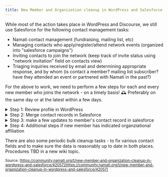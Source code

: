 ```yaml
---
title: New Member and Organization cleanup in WordPress and Salesforce
---
```


While most of the action takes place in WordPress and Discourse, we still use Salesforce for the following contact management tasks: 

- Namati contact management (fundraising, mailing list, etc) 
- Managing contacts who apply/register/attend network events (organized into "salesforce campaigns") 
- Inviting contacts to join the network (keep track of invite status using "network invitation" field on contacts view) 
- Triaging inquiries received by email and determining appropriate response, and by whom (is contact a member? mailing list subscriber? have they attended an event or partnered with Namati in the past?) 

For the above to work, we need to perform a few steps for each and every new member who joins the network - on a timely basis! :mantelpiece_clock:  Preferably on the same day or at the latest within a few days.  

<details><summary>Step 1: Review profile in WordPress</summary>

* Log into WordPress as admin and [open the User list](https://namati.org/wp-admin/users.php). Here you can check to see which new members don't have a value for "Salesforce ID" - these are the ones you need to review. 
* Select CTRL (CMD on mac) on your keyboard and click VIEW under member's username to open the member's profile in a new tab. Here you can scan the profile details (name, country, bio, affiliation) to start to get to know the member. 
- If the member has an organization, CTRL/CMD-Click through to see the organization profile in a new tab. 
    - Remember - this is a new member we want to encourage to return and become active in the community, so we want to do our best to help them get started - especially if they have an organization and are a legal empowerment practitioner. 
    - This is also the moment to take care of any edge cases - e.g. spam user to delete, duplicate that needs to be merged, extraneous org profile, etc. 
- Assuming all well and we want to keep this member, move on to step 2. 
</details>
<details><summary>Step 2: Merge contact records in Salesforce</summary>

* In another browser tab, log into [Salesforce](https://login.salesforce.com) and copy/paste the member name into search field at [Salesforce Merge Contacts](https://namati--npe01.na46.visual.force.com/apex/ContactMerge?sfdc.tabName=01ri0000000bQUs). You will usually see two or three results - select them all to merge them.  If there are more than three matching contacts, you will have to do this step twice. 
* press `NEXT`. On the resulting page, select the &ldquo;master record&rdquo; based on which record has the most complete information, then go through each field and make sure the correct info is selected, pay particular attention to the following:
    * correct first name and last name = selected 
    * mailing country and other country = blank 
    * title = blank 
    * contact description = blank
    * add to mailchimp = selected
    * Network member = selected 
    * household = same as master record (otherwise merge may fail) 
    * WP username and WP user ID = selected (and match wordpress) 
    * email address = matches address in wordpress (if there are two, copy one and paste it into an other email field in the next step) 
* once you've gone through these fields, select `merge` button
    * you'll be re-directed to the new (merged) contact record; now we can proceed to step 3.</details>

<details><summary>Step 3: make a few updates to member's contact record in salesforce</summary>

* `contact type` = `practitioner.` 
   - Note: Other staff may also be adding other types to this list so leave those alone.
* if 'Network Invitation' is not blank, change it now to "invited as a result of invitation". 
* Title = blank
* Copy WP username, discourse username, and WP user nicename from WP into SF
* WP user ID is correct and matches wordpress (look in info box on wordpress profile page)
* `date registered` exists and matches wordpress
* `add to mailchimp` box is selected
* copy `WP: Username` to `Discourse Username` and `WP: User "Nicename"` = they should all be the same. 
  - Note: if the username is an acronym of their organization or contains numbers, you want to change it first in WordPress/Discourse, then come back here to continue. [Procedure](https://community.namati.org/t/procedure-change-a-network-members-username-wordpress-and-discourse/1189?u=tobiaseigen)
* copy the `salesforce ID` and then navigate to the user's wordpress profile using the `Open in WordPress (Admin Edit)` link, opening it in a new tab. paste the salesforce ID into the wordpress field `Salesforce ID`
  - while you're in wordpress, check and make any improvements to the member's profile. Check all fields but especially the name (no all caps) and bio (fix typos).  
* make sure to press `save` at the top of the SF page when done, and `update user` at the bottom of the WP page when done</details>

<details><summary>Step 4: Additional steps if new member has indicated organziational affiliation</summary>

* if member's affiliation in WordPress is clearly incorrect (this happens quite often) you can remove it, usually without letting the member know. 
  - reasons: bio describes different affiliation than that chosen, country/continent is totally different, organization profile is an extension of the member profile
* if member's affiliation to an existing organization is clearly legitimate, go ahead and change `status` to `active affiliation` in WordPress -- if you are unsure, change it to `pending`
  - reasons: they added it themselves, email address matches, listed on official website, etc
* While still in the individual's contact record in Salesforce
   * organization name = search for and add organization name, if one exists in wordpress or leave it as it is (defaults to be same as name). Save contact. 
* click into the individual's organization (under `Organization Name`)
   * Open the organization in WordPress in admin edit mode
* Sometimes the organization profile will not exist in Salesforce for mysterious reasons. When this happens, create it manually. 
    - copy the organization name from wordpress to clipboard
    - in the salesforce contact, search for the organization and paste in the name of the organization. select "NEW" to create it - and add city and country at the same time. 
    - save the contact, then click on the organization name to edit it. 
    - fill in these fields and save changes.  
         - network roganization directory name
         - wordpress org id
         - directory URL 
* Copy the Organization ID (long) from Salesforce into the Salesforce ID field in the organization&rsquo;s wordpress page
</details>

There are also some periodic bulk cleanup tasks - to fix various contact fields and to make sure the data is reasonably up to date in both places. Procedures TBD in a new wiki topic.

<small class="documentation-source">Source: [https://community.namati.org/t/new-member-and-organization-cleanup-in-wordpress-and-salesforce/42057](https://community.namati.org/t/new-member-and-organization-cleanup-in-wordpress-and-salesforce/42057)</small>
